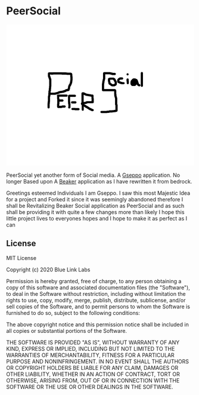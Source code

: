 # PeerSocial

![PeerSocial.png](PeerSocial.png)

PeerSocial yet another form of Social media. A [Gseppo](https://github.com/Gseppo) application. No longer Based upon A [Beaker](https://github.com/beakerbrowser/beaker) application as I have rewritten it from bedrock.

Greetings esteemed Individuals I am Gseppo. I saw this most Majestic Idea for a project and Forked it since it was seemingly abandoned therefore I shall be Revitalizing
Beaker Social application as PeerSocial and as such shall be providing it with quite a few changes more than likely I hope this little project lives to everyones hopes and I hope to make it as perfect as I can


## License

MIT License

Copyright (c) 2020 Blue Link Labs

Permission is hereby granted, free of charge, to any person obtaining a copy
of this software and associated documentation files (the "Software"), to deal
in the Software without restriction, including without limitation the rights
to use, copy, modify, merge, publish, distribute, sublicense, and/or sell
copies of the Software, and to permit persons to whom the Software is
furnished to do so, subject to the following conditions:

The above copyright notice and this permission notice shall be included in all
copies or substantial portions of the Software.

THE SOFTWARE IS PROVIDED "AS IS", WITHOUT WARRANTY OF ANY KIND, EXPRESS OR
IMPLIED, INCLUDING BUT NOT LIMITED TO THE WARRANTIES OF MERCHANTABILITY,
FITNESS FOR A PARTICULAR PURPOSE AND NONINFRINGEMENT. IN NO EVENT SHALL THE
AUTHORS OR COPYRIGHT HOLDERS BE LIABLE FOR ANY CLAIM, DAMAGES OR OTHER
LIABILITY, WHETHER IN AN ACTION OF CONTRACT, TORT OR OTHERWISE, ARISING FROM,
OUT OF OR IN CONNECTION WITH THE SOFTWARE OR THE USE OR OTHER DEALINGS IN THE
SOFTWARE.
